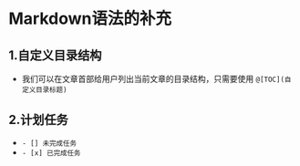 # Markdown语法的补充

## 1.自定义目录结构

- 我们可以在文章首部给用户列出当前文章的目录结构，只需要使用 `@[TOC](自定义目录标题)` 

## 2.计划任务

- `- [] 未完成任务`
- `- [x] 已完成任务`

